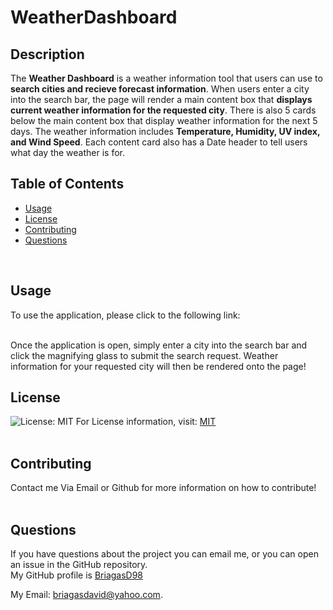 # WeatherDashboard

## Description

The **Weather Dashboard** is a weather information tool that users can use to **search cities and recieve forecast information**. When users enter a city into the search bar,
the page will render a main content box that **displays current weather information for the requested city**. There is also 5 cards below the main content box that display
weather information for the next 5 days. The weather information includes **Temperature, Humidity, UV index, and Wind Speed**. Each content card also has a Date header to
tell users what day the weather is for.

## Table of Contents
* [Usage](#Usage)
* [License](#License)
* [Contributing](#Contributing)
* [Questions](#Questions)
<br/>

## Usage

To use the application, please click to the following link: <br/>

<br/>
Once the application is open, simply enter a city into the search bar and click the magnifying glass to submit the search request. Weather information for
your requested city will then be rendered onto the page!

## License

![License: MIT](https://img.shields.io/badge/License-MIT-yellow.svg)
For License information, visit:
[MIT](https://opensource.org/licenses/MIT)
<br/>
<br/>
## Contributing
  
Contact me Via Email or Github for more information on how to contribute!
<br/>
<br/>
  
## Questions
  
If you have questions about the project you can email me, or you can open an issue in the GitHub repository.
<br/>
My GitHub profile is [BriagasD98](https://github.com/BriagasD98)  
    
My Email: [briagasdavid@yahoo.com](mailto:briagasdavid@yahoo.com).

